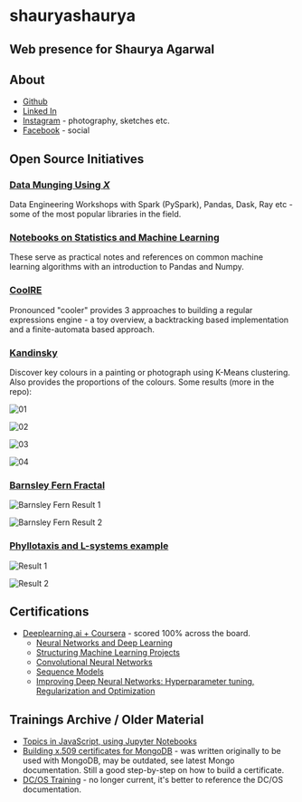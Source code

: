 # **shauryashaurya**
## Web presence for **Shaurya Agarwal**
  
## About   
  
* [Github](https://github.com/shauryashaurya)
* [Linked In](https://www.linkedin.com/in/shauryashaurya/)
* [Instagram](https://www.instagram.com/shaurya.shaurya/) - photography, sketches etc.
* [Facebook](https://www.facebook.com/shauryashaurya) - social
  
  
## Open Source Initiatives  
  
### [Data Munging Using *X*](https://github.com/shauryashaurya/Notes-on-Statistics-and-Machine-Learning-with-Python)
Data Engineering Workshops with Spark (PySpark), Pandas, Dask, Ray etc - some of the most popular libraries in the field.
  
### [Notebooks on Statistics and Machine Learning](https://github.com/shauryashaurya/Notes-on-Statistics-and-Machine-Learning-with-Python)
These serve as practical notes and references on common machine learning algorithms with an introduction to Pandas and Numpy.   
  
### [CoolRE](https://shauryashaurya.github.io/coolRE/)
Pronounced "cooler" provides 3 approaches to building a regular expressions engine - a toy overview, a backtracking based implementation and a finite-automata based approach.  
  
### [Kandinsky](https://shauryashaurya.github.io/kandinsky/)
Discover key colours in a painting or photograph using K-Means clustering. Also provides the proportions of the colours. Some results (more in the repo):  
  
  ![01](images/k1.jpg)
    
  ![02](images/k2.jpg)
    
  ![03](images/k3.jpg)
    
  ![04](images/k4.jpg)
    
  
### [Barnsley Fern Fractal](https://gist.github.com/shauryashaurya/257042e27df06f771f34bcc877b128cf)  
  
  ![Barnsley Fern Result 1](images/barnsley1.jpg)  
    
  ![Barnsley Fern Result 2](images/barnsley3.png)  
  
### [Phyllotaxis and L-systems example](https://gist.github.com/shauryashaurya/9ce3815ae7f95fd0d9997c5d882d10a4)  
  
  ![Result 1](images/phyllo1.jpg)  
    
  ![Result 2](images/phyllo0.jpg)  
  
## Certifications  
* [Deeplearning.ai + Coursera](https://www.coursera.org/account/accomplishments/specialization/certificate/3Q6YKY4FL893) - scored 100% across the board.
  * [Neural Networks and Deep Learning](https://coursera.org/share/6e6578079a897653f694e2b0aa29d9c3) 
  * [Structuring Machine Learning Projects](https://coursera.org/share/16748962ee3b2810bf474859c9663644)
  * [Convolutional Neural Networks](https://coursera.org/share/d924d509e6dcb5f99c9ec7bd2d59e9ca)
  * [Sequence Models](https://coursera.org/share/01d13b9030cbd126b7a14bc82281d04a)
  * [Improving Deep Neural Networks: Hyperparameter tuning, Regularization and Optimization](https://coursera.org/share/8500658682fc0106deef572092443159)
  
## Trainings Archive / Older Material  
* [Topics in JavaScript, using Jupyter Notebooks](https://github.com/shauryashaurya/Simplifying-Advanced-Topics-in-Javascript)
* [Building x.509 certificates for MongoDB](https://github.com/shauryashaurya/tutorial-x.509certificates-mongo) - was written originally to be used with MongoDB, may be outdated, see latest Mongo documentation. Still a good step-by-step on how to build a certificate.
* [DC/OS Training](https://shauryashaurya.github.io/DCOS-Training/) - no longer current, it's better to reference the DC/OS documentation.
  
